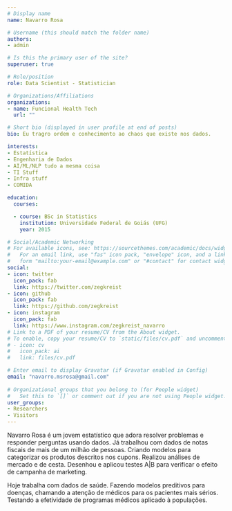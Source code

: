 ```yaml
---
# Display name
name: Navarro Rosa

# Username (this should match the folder name)
authors:
- admin

# Is this the primary user of the site?
superuser: true

# Role/position
role: Data Scientist - Statistician

# Organizations/Affiliations
organizations:
- name: Funcional Health Tech
  url: ""

# Short bio (displayed in user profile at end of posts)
bio: Eu tragro ordem e conhecimento ao chaos que existe nos dados.

interests:
- Estatística
- Engenharia de Dados
- AI/ML/NLP tudo a mesma coisa
- TI Stuff
- Infra stuff
- COMIDA

education:
  courses:

  - course: BSc in Statistics
    institution: Universidade Federal de Goiás (UFG)
    year: 2015

# Social/Academic Networking
# For available icons, see: https://sourcethemes.com/academic/docs/widgets/#icons
#   For an email link, use "fas" icon pack, "envelope" icon, and a link in the
#   form "mailto:your-email@example.com" or "#contact" for contact widget.
social:
- icon: twitter
  icon_pack: fab
  link: https://twitter.com/zegkreist
- icon: github
  icon_pack: fab
  link: https://github.com/zegkreist
- icon: instagram
  icon_pack: fab
  link: https://www.instagram.com/zegkreist_navarro
# Link to a PDF of your resume/CV from the About widget.
# To enable, copy your resume/CV to `static/files/cv.pdf` and uncomment the lines below.  
# - icon: cv
#   icon_pack: ai
#   link: files/cv.pdf

# Enter email to display Gravatar (if Gravatar enabled in Config)
email: "navarro.msrosa@gmail.com"
  
# Organizational groups that you belong to (for People widget)
#   Set this to `[]` or comment out if you are not using People widget.  
user_groups:
- Researchers
- Visitors
---
```


Navarro Rosa é um jovem estatístico que adora resolver problemas e responder perguntas usando dados.
Já trabalhou com dados de notas fiscais de mais de um milhão de pessoas. Criando modelos para categorizar os produtos descritos nos cupons. Realizou análises de mercado e de cesta. Desenhou e aplicou testes A|B para verificar o efeito de campanha de marketing.

Hoje trabalha com dados de saúde. Fazendo modelos preditivos para doenças, chamando a atenção de médicos para os pacientes mais sérios. Testando a efetividade de programas médicos aplicado à populações.
